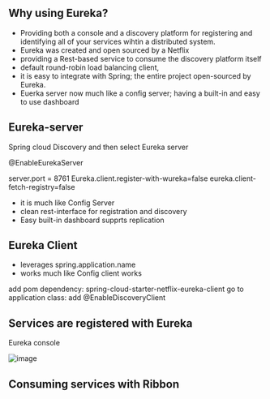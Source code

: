## Why using Eureka? 

* Providing both a console and a discovery platform for registering and identifying all of your services wihtin a distributed system. 
* Eureka was created and open sourced by a Netflix
* providing a Rest-based service to consume the discovery platform itself
* default round-robin load balancing client, 
* it is easy to integrate with Spring; the entire project open-sourced by Eureka.  
* Euerka server now much like a config server; having a built-in and easy to use dashboard

## Eureka-server
Spring cloud Discovery and then select Eureka server

@EnableEurekaServer

server.port = 8761
Eureka.client.register-with-wureka=false
eureka.client-fetch-registry=false

* it is much like Config Server
* clean rest-interface for registration and discovery
* Easy built-in dashboard supprts replication

## Eureka Client

* leverages spring.application.name
* works much like Config client works

add pom dependency:  spring-cloud-starter-netflix-eureka-client
go to application class: add @EnableDiscoveryClient

## Services are registered with Eureka
Eureka console

![image](https://user-images.githubusercontent.com/17804600/88575617-75be9800-d044-11ea-890d-862947c8a453.png)

## Consuming services with Ribbon


